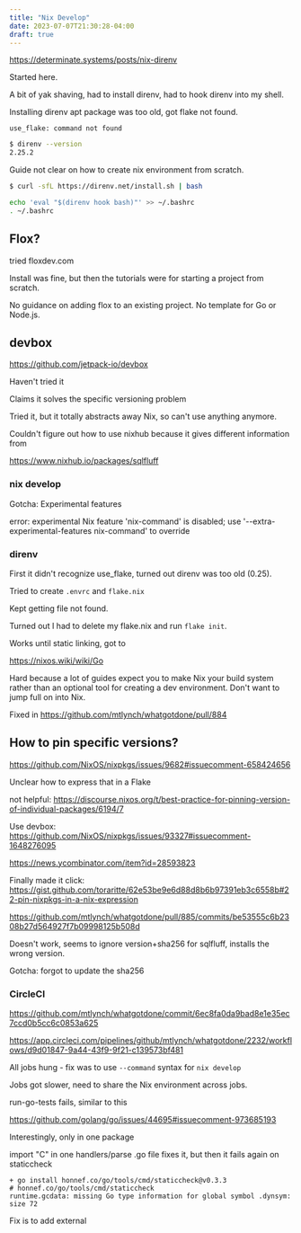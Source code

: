 ```yaml
---
title: "Nix Develop"
date: 2023-07-07T21:30:28-04:00
draft: true
---
```


https://determinate.systems/posts/nix-direnv

Started here.

A bit of yak shaving, had to install direnv, had to hook direnv into my shell.

Installing direnv apt package was too old, got flake not found.

```text
use_flake: command not found
```

```bash
$ direnv --version
2.25.2
```

Guide not clear on how to create nix environment from scratch.

```bash
$ curl -sfL https://direnv.net/install.sh | bash

echo 'eval "$(direnv hook bash)"' >> ~/.bashrc
. ~/.bashrc
```

## Flox?

tried floxdev.com

Install was fine, but then the tutorials were for starting a project from scratch.

No guidance on adding flox to an existing project. No template for Go or Node.js.

## devbox

https://github.com/jetpack-io/devbox

Haven't tried it

Claims it solves the specific versioning problem

Tried it, but it totally abstracts away Nix, so can't use anything anymore.

Couldn't figure out how to use nixhub because it gives different information from

https://www.nixhub.io/packages/sqlfluff

### nix develop

Gotcha: Experimental features

error: experimental Nix feature 'nix-command' is disabled; use '--extra-experimental-features nix-command' to override

### direnv

First it didn't recognize use_flake, turned out direnv was too old (0.25).

Tried to create `.envrc` and `flake.nix`

Kept getting file not found.

Turned out I had to delete my flake.nix and run `flake init`.

Works until static linking, got to

https://nixos.wiki/wiki/Go

Hard because a lot of guides expect you to make Nix your build system rather than an optional tool for creating a dev environment. Don't want to jump full on into Nix.

Fixed in https://github.com/mtlynch/whatgotdone/pull/884

## How to pin specific versions?

https://github.com/NixOS/nixpkgs/issues/9682#issuecomment-658424656

Unclear how to express that in a Flake

not helpful: https://discourse.nixos.org/t/best-practice-for-pinning-version-of-individual-packages/6194/7

Use devbox: https://github.com/NixOS/nixpkgs/issues/93327#issuecomment-1648276095

https://news.ycombinator.com/item?id=28593823

Finally made it click: https://gist.github.com/toraritte/62e53be9e6d88d8b6b97391eb3c6558b#22-pin-nixpkgs-in-a-nix-expression

https://github.com/mtlynch/whatgotdone/pull/885/commits/be53555c6b2308b27d564927f7b09998125b508d

Doesn't work, seems to ignore version+sha256 for sqlfluff, installs the wrong version.

Gotcha: forgot to update the sha256

### CircleCI

https://github.com/mtlynch/whatgotdone/commit/6ec8fa0da9bad8e1e35ec7ccd0b5cc6c0853a625

https://app.circleci.com/pipelines/github/mtlynch/whatgotdone/2232/workflows/d9d01847-9a44-43f9-9f21-c139573bf481

All jobs hung - fix was to use `--command` syntax for `nix develop`

Jobs got slower, need to share the Nix environment across jobs.

run-go-tests fails, similar to this

https://github.com/golang/go/issues/44695#issuecomment-973685193

Interestingly, only in one package

import "C" in one handlers/parse .go file fixes it, but then it fails again on staticcheck

```text
+ go install honnef.co/go/tools/cmd/staticcheck@v0.3.3
# honnef.co/go/tools/cmd/staticcheck
runtime.gcdata: missing Go type information for global symbol .dynsym: size 72
```

Fix is to add external
